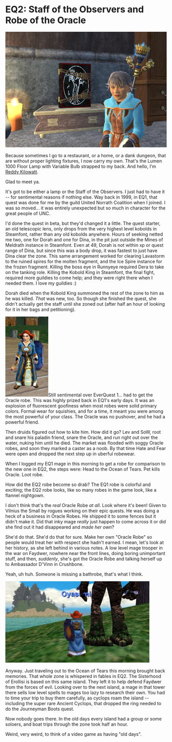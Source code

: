 # EQ2: Staff of the Observers and Robe of the Oracle

![oracle01.jpg](../uploads/2006/11/oracle01.jpg)

Because sometimes I go to a restaurant, or a home, or a dank dungeon, that are without proper lighting fixtures, I now carry my own. That's the Lumen 1000 Floor Lamp with Variable Bulb strapped to my back. And hello, I'm [Reddy Kilowatt](http://www.toonopedia.com/reddy_k.htm "You remember Reddy!").

Glad to meet ya.

It's got to be either a lamp or the Staff of the Observers. I just had to have it -- for sentimental reasons if nothing else. Way back in 1999, in EQ1, that quest was done for me by the guild United Norrath Coalition when I joined. I was so moved... it was entirely unexpected but so much in character for the great people of UNC.

I'd done the quest in beta, but they'd changed it a little. The quest starter, an old telescopic lens, only drops from the very highest level kobolds in Steamfont, rather than any old kobolds anywhere. Hours of seeking netted me two, one for Dorah and one for Dina, in the pit just outside the Mines of Meldrath instance in Steamfont. Even at 49, Dorah is not within xp or quest range of Dina, but since this was a body drop, it was fastest to just have Dina clear the zone. This same arrangement worked for clearing Lavastorm to the ruined spires for the molten fragment, and the Ice Spire instance for the frozen fragment. Killing the boss eye in Runnyeye required Dera to take on the tanking role. Killing the Kobold King in Steamfont, the final fight, required more guildies to come help; and they were right there when I needed them. I love my guildies :)

Dorah died when the Kobold King summoned the rest of the zone to him as he was killed. *That* was new, too. So though she finished the quest, she didn't actually get the staff until she zoned out (after half an hour of looking for it in her bags and petitioning).

![oracle2.jpg](../uploads/2006/11/oracle2.jpg)Still sentimental over EverQuest 1... had to get the Oracle robe. This was highly prized back in EQ1's early days. It was an explosion of fluorescent goofiness when most robes were solid primary colors. Formal wear for squishies, and for a time, it meant you were among the most powerful of your class. The Oracle was no pushover, and he had a powerful friend.

Then druids figured out how to kite him. How did it go? Lev and SoW, root and snare his paladin friend, snare the Oracle, and run right out over the water, nuking him until he died. The market was flooded with soggy Oracle robes, and soon they marked a caster as a noob. By that time Hate and Fear were open and dropped the next step up in uberful robewear.

When I logged my EQ1 mage in this morning to get a robe for comparison to the new one in EQ2, the steps were: Head to the Ocean of Tears. Pet kills Oracle. Loot robe.

How did the EQ2 robe become so drab? The EQ1 robe is colorful and exciting; the EQ2 robe looks, like so many robes in the game look, like a flannel nightgown.

I don't think that's the *real* Oracle Robe *at all*. Look where it's been! Given to Vilnius the Small by rogues working on their epic quests. He was doing a heck of a business in Oracle Robes. He shipped it to some fences but it didn't make it. Did that inky mage *really* just happen to come across it or did she find out it had disappeared and *made her own*?

She'd do that. She'd do that for sure. Make her own "Oracle Robe" so people would treat her with respect she hadn't earned. I mean, let's look at her history, as she left behind in various notes. A low level mage trooper in the war on Faydwer, nowhere near the front lines, doing boring unimportant stuff, and then, *suddenly*, she's got the Oracle Robe and talking herself up to Ambassador D'Vinn in Crushbone.

Yeah, uh huh. Someone is missing a bathrobe, that's what I think.

![oracle3.jpg](../uploads/2006/11/oracle3.jpg)

Anyway. Just traveling out to the Ocean of Tears this morning brought back memories. That whole zone is whispered in fables in EQ2. The Sisterhood of Erollisi is based on this same island. They left it to help defend Faydwer from the forces of evil. Looking over to the next island, a mage in that tower there sells low level spells to mages too lazy to research their own. You had to time your trip to buy them carefully, as cyclops roam the island -- including the super rare Ancient Cyclops, that dropped the ring needed to do the Journeyman Boots quest.

Now nobody goes there. In the old days every island had a group or some soloers, and boat trips through the zone took half an hour.

Weird, very weird, to think of a video game as having "old days".
